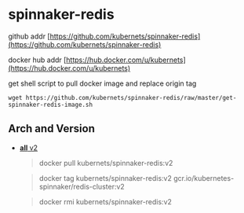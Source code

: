 # spinnaker-redis

github addr [https://github.com/kubernets/spinnaker-redis](https://github.com/kubernets/spinnaker-redis)

docker hub addr [https://hub.docker.com/u/kubernets](https://hub.docker.com/u/kubernets)

get shell script to pull docker image and replace origin tag

    wget https://github.com/kubernets/spinnaker-redis/raw/master/get-spinnaker-redis-image.sh

## Arch and Version

- [**all** v2](https://hub.docker.com/r/kubernets/spinnaker-redis)

    > docker pull kubernets/spinnaker-redis:v2

    > docker tag kubernets/spinnaker-redis:v2 gcr.io/kubernetes-spinnaker/redis-cluster:v2 

    > docker rmi kubernets/spinnaker-redis:v2
